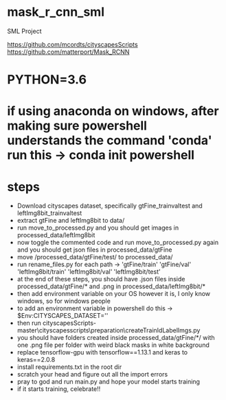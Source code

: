 # mask_r_cnn_sml
SML Project

https://github.com/mcordts/cityscapesScripts
https://github.com/matterport/Mask_RCNN

# PYTHON=3.6

# if using anaconda on windows, after making sure powershell understands the command 'conda' run this -> conda init powershell

# steps
- Download cityscapes dataset, specifically gtFine_trainvaltest and leftImg8bit_trainvaltest
- extract gtFine and leftImg8bit to data/
- run move_to_processed.py and you should get images in processed_data/leftImg8bit
- now toggle the commented code and run move_to_processed.py again and you should get json files in processed_data/gtFine
- move /processed_data/gtFine/test/ to  processed_data/
- run rename_files.py for each path ->  'gtFine/train' 'gtFine/val' 'leftImg8bit/train' 'leftImg8bit/val' 'leftImg8bit/test'
- at the end of these steps, you should have .json files inside processed_data/gtFine/* and .png in processed_data/leftImg8bit/*
- then add environment variable on your OS however it is, I only know windows, so for windows people
- to add an environment variable in powershell do this -> $Env:CITYSCAPES_DATASET='<path to processed_data/>'
- then run cityscapesScripts-master\cityscapesscripts\preparation\createTrainIdLabelImgs.py 
- you should have folders created inside processed_data/gtFine/*/ with one .png file per folder with weird black masks in white background
- replace tensorflow-gpu with tensorflow==1.13.1 and keras to keras==2.0.8
- install requirements.txt in the root dir
- scratch your head and figure out all the import errors
- pray to god and run main.py and hope your model starts training
- if it starts training, celebrate!!